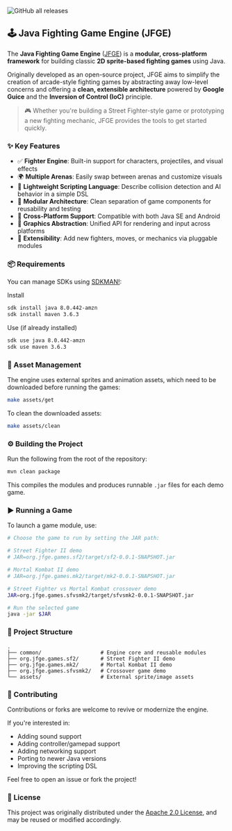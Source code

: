 ![GitHub all releases](https://img.shields.io/github/downloads/humbertodias/jfge/total)

## 🕹️ Java Fighting Game Engine (JFGE)

The **Java Fighting Game Engine** ([JFGE](https://code.google.com/archive/p/java-fighting-game-engine/downloads)) is a **modular, cross-platform framework** for building classic **2D sprite-based fighting games** using Java.

Originally developed as an open-source project, JFGE aims to simplify the creation of arcade-style fighting games by abstracting away low-level concerns and offering a **clean, extensible architecture** powered by **Google Guice** and the **Inversion of Control (IoC)** principle.

> 🎮 Whether you're building a Street Fighter-style game or prototyping a new fighting mechanic, JFGE provides the tools to get started quickly.

### ✨ Key Features

* ✅ **Fighter Engine**: Built-in support for characters, projectiles, and visual effects
* 🌍 **Multiple Arenas**: Easily swap between arenas and customize visuals
* 🧠 **Lightweight Scripting Language**: Describe collision detection and AI behavior in a simple DSL
* 🧩 **Modular Architecture**: Clean separation of game components for reusability and testing
* 📱 **Cross-Platform Support**: Compatible with both Java SE and Android
* 🎨 **Graphics Abstraction**: Unified API for rendering and input across platforms
* 🔌 **Extensibility**: Add new fighters, moves, or mechanics via pluggable modules

### 📦 Requirements

You can manage SDKs using [SDKMAN!](https://sdkman.io):

Install
```bash
sdk install java 8.0.442-amzn
sdk install maven 3.6.3
```

Use (if already installed)
```bash
sdk use java 8.0.442-amzn
sdk use maven 3.6.3
```

### 📁 Asset Management

The engine uses external sprites and animation assets, which need to be downloaded before running the games:

```bash
make assets/get
```

To clean the downloaded assets:

```bash
make assets/clean
```

### ⚙️ Building the Project

Run the following from the root of the repository:

```bash
mvn clean package
```

This compiles the modules and produces runnable `.jar` files for each demo game.

### ▶️ Running a Game

To launch a game module, use:

```bash
# Choose the game to run by setting the JAR path:

# Street Fighter II demo
# JAR=org.jfge.games.sf2/target/sf2-0.0.1-SNAPSHOT.jar

# Mortal Kombat II demo
# JAR=org.jfge.games.mk2/target/mk2-0.0.1-SNAPSHOT.jar

# Street Fighter vs Mortal Kombat crossover demo
JAR=org.jfge.games.sfvsmk2/target/sfvsmk2-0.0.1-SNAPSHOT.jar

# Run the selected game
java -jar $JAR
```

### 📂 Project Structure
```
.
├── common/                   # Engine core and reusable modules
├── org.jfge.games.sf2/       # Street Fighter II demo
├── org.jfge.games.mk2/       # Mortal Kombat II demo
├── org.jfge.games.sfvsmk2/   # Crossover game demo
└── assets/                   # External sprite/image assets
```

### 🤝 Contributing

Contributions or forks are welcome to revive or modernize the engine.

If you're interested in:

* Adding sound support
* Adding controller/gamepad support
* Adding networking support
* Porting to newer Java versions
* Improving the scripting DSL

Feel free to open an issue or fork the project!

### 📜 License

This project was originally distributed under the [Apache 2.0 License](LICENSE), and may be reused or modified accordingly.

